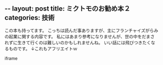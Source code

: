 --
layout: post
title: ミクトモのお勧め本２
categories: 技術
--

この本も持ってます。
こっちは読んだ事ありますが、主にフランチャイズがらみの起業に関する内容です。
私にはあまり参考になりませんが、世の中をだまされずに生きて行くのは難しいのかもしれませんね。
いい話には飛びつきたくなるものです。
↓これもアフリエイトｗ

iframe

